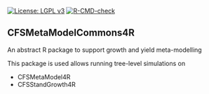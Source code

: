 [![License: LGPL v3](https://img.shields.io/badge/License-LGPL%20v3-blue.svg)](https://www.gnu.org/licenses/lgpl-3.0) [![R-CMD-check](https://github.com/CWFC-CCFB/CFSMetaModelCommons4R/actions/workflows/R-CMD-check.yaml/badge.svg)](https://github.com/CWFC-CCFB/CFSMetaModelCommons4R/actions/workflows/R-CMD-check.yaml)

## CFSMetaModelCommons4R 

An abstract R package to support growth and yield meta-modelling

This package is used  allows running tree-level simulations on 

- CFSMetaModel4R
- CFSStandGrowth4R



